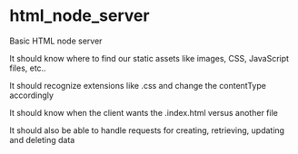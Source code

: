 # html_node_server
Basic HTML node server

It should know where to find our static assets like images, CSS, JavaScript files, etc..

It should recognize extensions like .css and change the contentType accordingly

It should know when the client wants the .index.html versus another file

It should also be able to handle requests for creating, retrieving, updating and deleting data